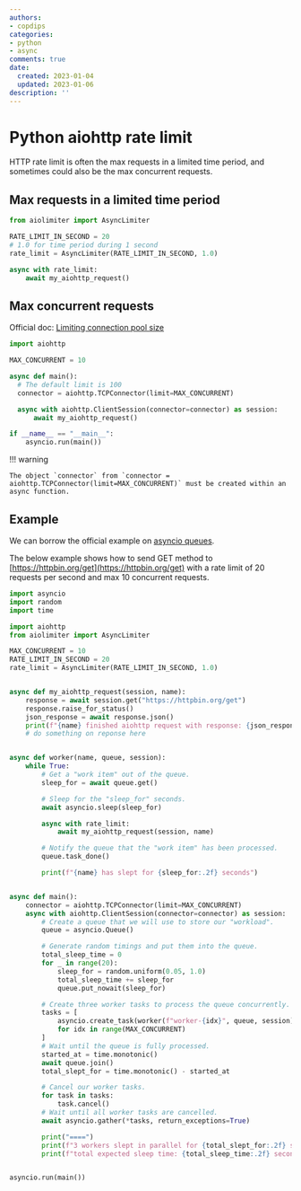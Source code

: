 ```yaml
---
authors:
- copdips
categories:
- python
- async
comments: true
date:
  created: 2023-01-04
  updated: 2023-01-06
description: ''
---
```


# Python aiohttp rate limit

HTTP rate limit is often the max requests in a limited time period, and sometimes could also be the max concurrent requests.

<!-- more -->

## Max requests in a limited time period

```python
from aiolimiter import AsyncLimiter

RATE_LIMIT_IN_SECOND = 20
# 1.0 for time period during 1 second
rate_limit = AsyncLimiter(RATE_LIMIT_IN_SECOND, 1.0)

async with rate_limit:
    await my_aiohttp_request()
```

## Max concurrent requests

Official doc: [Limiting connection pool size](https://docs.aiohttp.org/en/stable/client_advanced.html#limiting-connection-pool-size)

```python
import aiohttp

MAX_CONCURRENT = 10

async def main():
  # The default limit is 100
  connector = aiohttp.TCPConnector(limit=MAX_CONCURRENT)

  async with aiohttp.ClientSession(connector=connector) as session:
      await my_aiohttp_request()

if __name__ == "__main__":
    asyncio.run(main())
```

!!! warning

    The object `connector` from `connector = aiohttp.TCPConnector(limit=MAX_CONCURRENT)` must be created within an async function.

## Example

We can borrow the official example on [asyncio queues](https://docs.python.org/fr/3/library/asyncio-queue.html#examples).

The below example shows how to send GET method to [https://httpbin.org/get](https://httpbin.org/get) with a rate limit of 20 requests per second and max 10 concurrent requests.

```python
import asyncio
import random
import time

import aiohttp
from aiolimiter import AsyncLimiter

MAX_CONCURRENT = 10
RATE_LIMIT_IN_SECOND = 20
rate_limit = AsyncLimiter(RATE_LIMIT_IN_SECOND, 1.0)


async def my_aiohttp_request(session, name):
    response = await session.get("https://httpbin.org/get")
    response.raise_for_status()
    json_response = await response.json()
    print(f"{name} finished aiohttp request with response: {json_response}")
    # do something on reponse here


async def worker(name, queue, session):
    while True:
        # Get a "work item" out of the queue.
        sleep_for = await queue.get()

        # Sleep for the "sleep_for" seconds.
        await asyncio.sleep(sleep_for)

        async with rate_limit:
            await my_aiohttp_request(session, name)

        # Notify the queue that the "work item" has been processed.
        queue.task_done()

        print(f"{name} has slept for {sleep_for:.2f} seconds")


async def main():
    connector = aiohttp.TCPConnector(limit=MAX_CONCURRENT)
    async with aiohttp.ClientSession(connector=connector) as session:
        # Create a queue that we will use to store our "workload".
        queue = asyncio.Queue()

        # Generate random timings and put them into the queue.
        total_sleep_time = 0
        for _ in range(20):
            sleep_for = random.uniform(0.05, 1.0)
            total_sleep_time += sleep_for
            queue.put_nowait(sleep_for)

        # Create three worker tasks to process the queue concurrently.
        tasks = [
            asyncio.create_task(worker(f"worker-{idx}", queue, session))
            for idx in range(MAX_CONCURRENT)
        ]
        # Wait until the queue is fully processed.
        started_at = time.monotonic()
        await queue.join()
        total_slept_for = time.monotonic() - started_at

        # Cancel our worker tasks.
        for task in tasks:
            task.cancel()
        # Wait until all worker tasks are cancelled.
        await asyncio.gather(*tasks, return_exceptions=True)

        print("====")
        print(f"3 workers slept in parallel for {total_slept_for:.2f} seconds")
        print(f"total expected sleep time: {total_sleep_time:.2f} seconds")


asyncio.run(main())
```

